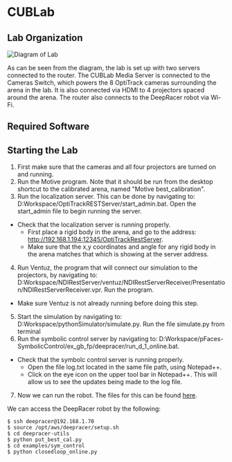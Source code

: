 # CUBLab

## Lab Organization
![Diagram of Lab](https://user-images.githubusercontent.com/70183533/124334875-b167b900-db55-11eb-81ff-5fbee1956edf.png)

As can be seen from the diagram, the lab is set up with two servers connected to the router. The CUBLab Media Server is connected to the Cameras Switch, which powers the 8 OptiTrack cameras surrounding the arena in the lab. It is also connected via HDMI to 4 projectors spaced around the arena. The router also connects to the DeepRacer robot via Wi-Fi. 

## Required Software

## Starting the Lab

1. First make sure that the cameras and all four projectors are turned on and running.
2. Run the Motive program. Note that it should be run from the desktop shortcut to the calibrated arena, named "Motive best_calibration".
3. Run the localization server. This can be done by navigating to: D:Workspace/OptiTrackRESTServer/start_admin.bat. Open the start_admin file to begin running the server.

  - Check that the localization server is running properly. 
    - First place a rigid body in the arena, and go to the address: http://192.168.1.194:12345/OptiTrackRestServer. 
    - Make sure that the x,y coordinates and angle for any rigid body in the arena matches that which is showing at the server address.
    
4. Run Ventuz, the program that will connect our simulation to the projectors, by navigating to: D:Workspace/NDIRestServer/ventuz/NDIRestServerReceiver/Presentation/NDIRestServerReceiver.vpr. Run the program.
  - Make sure Ventuz is not already running before doing this step.
5. Start the simulation by navigating to: D:Workspace/pythonSimulator/simulate.py. Run the file simulate.py from terminal
6. Run the symbolic control server by navigating to: D:Workspace/pFaces-SymbolicControl/ex_gb_fp/deepracer/run_d_1_online.bat.
  - Check that the symbolc control server is running properly.
    - Open the file log.txt located in the same file path, using Notepad++.
    - Click on the eye icon on the upper tool bar in Notepad++. This will allow us to see the updates being made to the log file. 
7. Now we can run the robot. The files for this can be found [here](https://github.com/HyConSys/deepracer-utils).

We can access the DeepRacer robot by the following:
  ```
  $ ssh deepracer@192.168.1.70
  $ source /opt/aws/deepracer/setup.sh
  $ cd deepracer-utils
  $ python put_best_cal.py
  $ cd examples/sym_control
  $ python closedloop_online.py
  ```
  
